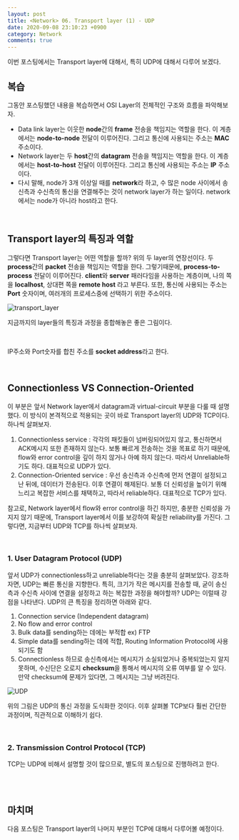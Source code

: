 ```yaml
---
layout: post
title: <Network> 06. Transport layer (1) - UDP
date: 2020-09-08 23:10:23 +0900
category: Network
comments: true
---
```

이번 포스팅에서는 Transport layer에 대해서, 특히 UDP에 대해서 다루어 보겠다.

## 복습

그동안 포스팅했던 내용을 복습하면서 OSI Layer의 전체적인 구조와 흐름을 파악해보자.

- Data link layer는 이웃한 **node**간의 **frame** 전송을 책임지는 역할을 한다. 이 계층에서는 **node-to-node** 전달이 이루어진다. 그리고 통신에 사용되는 주소는 **MAC** 주소이다.
- Network layer는 두 **host**간의 **datagram** 전송을 책임지는 역할을 한다. 이 계층에서는 **host-to-host** 전달이 이루어진다. 그리고 통신에 사용되는 주소는 **IP** 주소이다.
- 다시 말해, node가 3개 이상일 때를 **network**라 하고, 수 많은 node 사이에서 송신측과 수신측의 통신을 연결해주는 것이 network layer가 하는 일이다. network에서는 node가 아니라 host라고 한다.

<br/>

## Transport layer의 특징과 역할

그렇다면 Transport layer는 어떤 역할을 할까? 위의 두 layer의 연장선이다. 두 **process**간의 **packet** 전송을 책임지는 역할을 한다. 그렇기때문에, **process-to-process** 전달이 이루어진다. **client**와 **server** 패러다임을 사용하는 계층이며, 나의 쪽을 **localhost**, 상대편 쪽을 **remote host** 라고 부른다. 또한, 통신에 사용되는 주소는 **Port** 숫자이며, 여러개의 프로세스중에 선택하기 위한 주소이다.

![transport_layer]({{site.url}}/img/transport_layer.jpg)

지금까지의 layer들의 특징과 과정을 종합해놓은 좋은 그림이다.

<br/>

IP주소와 Port숫자를 합친 주소를 **socket address**라고 한다.

<br/>

## Connectionless VS Connection-Oriented

이 부분은 앞서 Network layer에서 datagram과 virtual-circuit 부분을 다룰 때 설명했다. 이 방식이 본격적으로 적용되는 곳이 바로 Transport layer의 UDP와 TCP이다. 하나씩 살펴보자.

1. Connectionless service : 각각의 패킷들이 넘버링되어있지 않고, 통신하면서 ACK메시지 또한 존재하지 않는다. 보통 빠르게 전송하는 것을 목표로 하기 때문에, flow와 error control을 깊이 하지 않거나 아예 하지 않는다. 따라서 Unreliable하기도 하다. 대표적으로 UDP가 있다.
2. Connection-Oriented service : 우선 송신측과 수신측에 먼저 연결이 설정되고 난 뒤에, 데이터가 전송된다. 이후 연결이 해제된다. 보통 더 신뢰성을 높이기 위해 느리고 복잡한 서비스를 채택하고, 따라서 reliable하다. 대표적으로 TCP가 있다.

참고로, Network layer에서 flow와 error control을 하긴 하지만, 충분한 신뢰성을 가지지 않기 때문에, Transport layer에서 이를 보강하여 확실한 reliability를 가진다. 그렇다면, 지금부터 UDP와 TCP를 하나씩 살펴보자.

<br/>

### 1. User Datagram Protocol (UDP)

앞서 UDP가 connectionless하고 unreliable하다는 것을 충분히 살펴보았다. 강조하자면, UDP는 빠른 통신을 지향한다. 특히, 크기가 작은 메시지를 전송할 때, 굳이 송신측과 수신측 사이에 연결을 설정하고 하는 복잡한 과정을 해야할까? UDP는 이럴때 강점을 나타낸다. UDP의 큰 특징을 정리하면 아래와 같다.

1. Connection service (Independent datagram)
2. No flow and error control
3. Bulk data를 sending하는 데에는 부적합 ex) FTP
4. Simple data를 sending하는 데에 적합, Routing Information Protocol에 사용되기도 함
5. Connectionless 하므로 송신측에서는 메시지가 소실되었거나 중복되었는지 알지 못하며, 수신단은 오로지 **checksum**을 통해서 메시지의 오류 여부를 알 수 있다. 만약 checksum에 문제가 있다면, 그 메시지는 그냥 버려진다.

![UDP]({{site.url}}/img/UDP.jpg)

위의 그림은 UDP의 통신 과정을 도식화한 것이다. 이후 살펴볼 TCP보다 훨씬 간단한 과정이며, 직관적으로 이해하기 쉽다.

<br/>

### 2. Transmission Control Protocol (TCP)

TCP는 UDP에 비해서 설명할 것이 많으므로, 별도의 포스팅으로 진행하려고 한다.



<br/>
<br/>

## 마치며

다음 포스팅은 Transport layer의 나머지 부분인 TCP에 대해서 다루어볼 예정이다.
